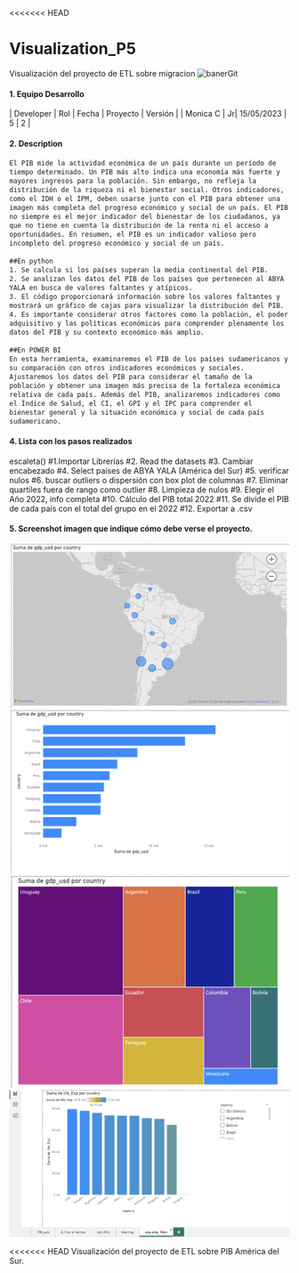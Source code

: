 <<<<<<< HEAD

# Visualization_P5
Visualización del proyecto de ETL sobre migracion
![banerGit](https://user-images.githubusercontent.com/16636086/106938115-ded34680-671e-11eb-8de4-35fd6d00868a.png)



#### 1. Equipo Desarrollo 

| Developer | Rol | Fecha | Proyecto | Versión |
| Monica C | Jr| 15/05/2023 | 5  |  2 |


#### 2. Description
```
El PIB mide la actividad económica de un país durante un período de tiempo determinado. Un PIB más alto indica una economía más fuerte y mayores ingresos para la población. Sin embargo, no refleja la distribución de la riqueza ni el bienestar social. Otros indicadores, como el IDH o el IPM, deben usarse junto con el PIB para obtener una imagen más completa del progreso económico y social de un país. El PIB no siempre es el mejor indicador del bienestar de los ciudadanos, ya que no tiene en cuenta la distribución de la renta ni el acceso a oportunidades. En resumen, el PIB es un indicador valioso pero incompleto del progreso económico y social de un país.

##En python
1. Se calcula si los países superan la media continental del PIB. 
2. Se analizan los datos del PIB de los países que pertenecen al ABYA YALA en busca de valores faltantes y atípicos.
3. El código proporcionará información sobre los valores faltantes y mostrará un gráfico de cajas para visualizar la distribución del PIB.
4. Es importante considerar otros factores como la población, el poder adquisitivo y las políticas económicas para comprender plenamente los datos del PIB y su contexto económico más amplio.

##En POWER BI
En esta herramienta, examinaremos el PIB de los países sudamericanos y su comparación con otros indicadores económicos y sociales. Ajustaremos los datos del PIB para considerar el tamaño de la población y obtener una imagen más precisa de la fortaleza económica relativa de cada país. Además del PIB, analizaremos indicadores como el Índice de Salud, el CI, el GPI y el IPC para comprender el bienestar general y la situación económica y social de cada país sudamericano.
```

#### 4. Lista con los pasos realizados

escaleta()
    #1.Importar Librerías
    #2. Read the datasets
    #3. Cambiar encabezado
    #4. Select países de ABYA YALA (América del Sur)
    #5. verificar nulos
    #6. buscar outliers  o dispersión con box plot de columnas
    #7. Eliminar quartiles fuera de rango como outlier
    #8. Limpieza de nulos
    #9. Elegir el Año 2022, info completa
    #10. Cálculo del PIB total 2022
    #11. Se divide el PIB de cada país con el total del grupo en el  2022
    #12. Exportar a .csv


#### 5. Screenshot imagen que indique cómo debe verse el proyecto.

![image](https://github.com/monicaclaros/Visualization_P/blob/main/images/Captura%20de%20pantalla%202023-05-16%20a%20la(s)%202.14.42.png)
![image](https://github.com/monicaclaros/Visualization_P/blob/main/images/Captura%20de%20pantalla%202023-05-16%20a%20la(s)%202.15.01.png)
![image](https://github.com/monicaclaros/Visualization_P/blob/main/images/Captura%20de%20pantalla%202023-05-16%20a%20la(s)%202.15.11.png)
![image](https://github.com/monicaclaros/Visualization_P/blob/main/images/Captura%20de%20pantalla%202023-05-16%20a%20la(s)%202.15.30.png)

<<<<<<< HEAD
Visualización del proyecto de ETL sobre PIB América del Sur.


